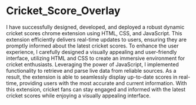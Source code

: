 # Cricket_Score_Overlay

I have successfully designed, developed, and deployed a robust dynamic cricket scores chrome extension using HTML, CSS, and JavaScript. This extension efficiently delivers real-time updates to users, ensuring they are promptly informed about the latest cricket scores. To enhance the user experience, I carefully designed a visually appealing and user-friendly interface, utilizing HTML and CSS to create an immersive environment for cricket enthusiasts. Leveraging the power of JavaScript, I implemented functionality to retrieve and parse live data from reliable sources. As a result, the extension is able to seamlessly display up-to-date scores in real-time, providing users with the most accurate and current information. With this extension, cricket fans can stay engaged and informed with the latest cricket scores while enjoying a visually appealing interface.
